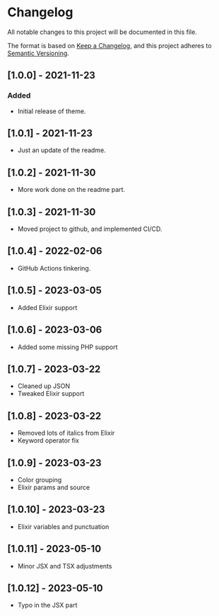# Changelog

All notable changes to this project will be documented in this file.

The format is based on [Keep a Changelog](https://keepachangelog.com/en/1.0.0/),
and this project adheres to [Semantic Versioning](https://semver.org/spec/v2.0.0.html).

## [1.0.0] - 2021-11-23

### Added

- Initial release of theme.

## [1.0.1] - 2021-11-23

- Just an update of the readme.

## [1.0.2] - 2021-11-30

- More work done on the readme part.

## [1.0.3] - 2021-11-30

- Moved project to github, and implemented CI/CD.

## [1.0.4] - 2022-02-06

- GitHub Actions tinkering.

## [1.0.5] - 2023-03-05

- Added Elixir support

## [1.0.6] - 2023-03-06

- Added some missing PHP support

## [1.0.7] - 2023-03-22

- Cleaned up JSON
- Tweaked Elixir support

## [1.0.8] - 2023-03-22

- Removed lots of italics from Elixir
- Keyword operator fix

## [1.0.9] - 2023-03-23

- Color grouping
- Elixir params and source

## [1.0.10] - 2023-03-23

- Elixir variables and punctuation

## [1.0.11] - 2023-05-10

- Minor JSX and TSX adjustments

## [1.0.12] - 2023-05-10

- Typo in the JSX part
